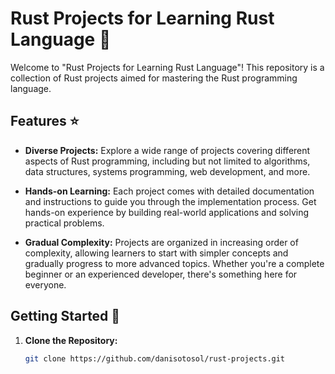 # Rust Projects for Learning Rust Language 🦀

Welcome to "Rust Projects for Learning Rust Language"! This repository is a collection of Rust projects aimed for mastering the Rust programming language.

## Features ⭐

- **Diverse Projects:** Explore a wide range of projects covering different aspects of Rust programming, including but not limited to algorithms, data structures, systems programming, web development, and more.
  
- **Hands-on Learning:** Each project comes with detailed documentation and instructions to guide you through the implementation process. Get hands-on experience by building real-world applications and solving practical problems.

- **Gradual Complexity:** Projects are organized in increasing order of complexity, allowing learners to start with simpler concepts and gradually progress to more advanced topics. Whether you're a complete beginner or an experienced developer, there's something here for everyone.

## Getting Started 🚀

1. **Clone the Repository:**
   ```bash
   git clone https://github.com/danisotosol/rust-projects.git
